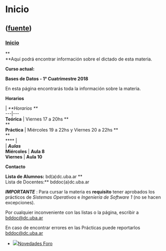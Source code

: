 # Inicio
([fuente](https://campus.exactas.uba.ar/course/view.php?id=1001))
---
### [Inicio](https://campus.exactas.uba.ar/course/view.php?id=1001&section=0)

 **  
**Aquí podrá encontrar información sobre el dictado de esta materia.

**Curso actual:**

**Bases de Datos - 1° Cuatrimestre 2018**

En esta página encontrarás toda la información sobre la materia.

**Horarios**

| _**Horarios **_  
---|---  
**Teórica** |  Viernes 17 a 20hs **  
**  
**Práctica** |  Miércoles 19 a 22hs y Viernes 20 a 22hs **  
**  
**** |  
| _**Aulas**_  
**Miércoles** | **Aula 8**  
**Viernes** | **Aula 10**  
  
**Contacto**

**Lista de Alumnos:** bd(a)dc.uba.ar **  
Lista de Docentes:** bddoc(a)dc.uba.ar

  
_**IMPORTANTE**_ : Para cursar la materia es **requisito** tener aprobados los
prácticos de _Sistemas Operativos_ e _Ingeniería de Software 1_ (no se hacen
excepciones).

Por cualquier inconveniente con las listas o la página, escribir a
bddoc@dc.uba.ar

En caso de encontrar errores en las Prácticas puede reportarlos
bddoc@dc.uba.ar

  - [![ ](https://campus.exactas.uba.ar/theme/image.php/aardvark/forum/1524598950/icon)Novedades Foro](https://campus.exactas.uba.ar/mod/forum/view.php?id=52057)

